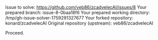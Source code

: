 Issue to solve: https://github.com/veb86/zcadvelecAI/issues/8
Your prepared branch: issue-8-0baa18f6
Your prepared working directory: /tmp/gh-issue-solver-1759291327677
Your forked repository: konard/zcadvelecAI
Original repository (upstream): veb86/zcadvelecAI

Proceed.